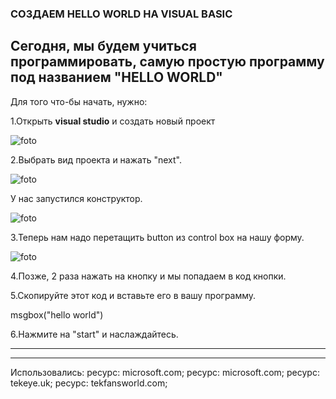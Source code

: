 ### СОЗДАЕМ HELLO WORLD НА VISUAL BASIC

Сегодня, мы будем учиться программировать,
самую простую программу под названием
"HELLO WORLD"
---
Для того что-бы начать, нужно:

1.Открыть **visual studio** и создать новый проект

![foto](https://docs.microsoft.com/ru-ru/visualstudio/get-started/media/vs-2019/create-new-project-dark-theme.png?view=vs-2019)

2.Выбрать вид проекта и нажать "next".

![foto](https://docs.microsoft.com/ru-ru/visualstudio/get-started/csharp/media/vs-2019/exploreide-nameproject.png?view=vs-2019)

У нас запустился конструктор.


![foto](https://tekeye.uk/visual_studio/images/visual-studio.png)

3.Теперь нам надо перетащить button из control box
на нашу форму.

![foto](https://www.tekfansworld.com/wp-content/uploads/2018/05/vb_net_hello_world_message_box-300x216.png)

4.Позже, 2 раза нажать на кнопку и мы попадаем
в код кнопки.

5.Скопируйте этот код и вставьте его в вашу программу.

msgbox("hello world")

6.Нажмите на "start" и наслаждайтесь.

---

---

Использовались:
ресурс: microsoft.com;
 ресурс: microsoft.com;
 ресурс: tekeye.uk;
 ресурс: tekfansworld.com;
